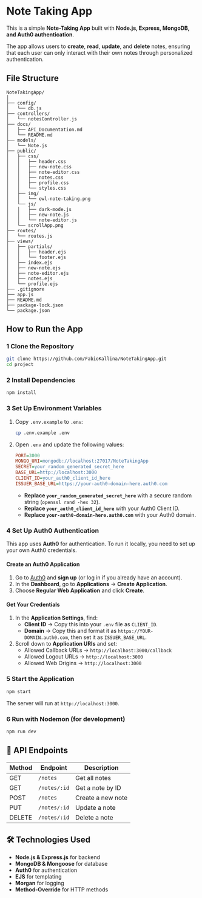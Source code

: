 
# Note Taking App

This is a simple **Note-Taking App** built with **Node.js, Express, MongoDB, and Auth0 authentication**.

The app allows users to **create**, **read**, **update**, and **delete** notes, ensuring that each user can only interact with their own notes through personalized authentication.

## File Structure
```
NoteTakingApp/
│
├── config/
│   └── db.js
├── controllers/
│   └── notesController.js
├── docs/
│   ├── API_Documentation.md
│   └── README.md
├── models/
│   └── Note.js
├── public/
│   ├── css/
│   │   ├── header.css
│   │   ├── new-note.css
│   │   ├── note-editor.css
│   │   ├── notes.css
│   │   ├── profile.css
│   │   └── styles.css  
│   ├── img/
│   │   └── owl-note-taking.png
│   └── js/
│   │   ├── dark-mode.js
│   │   ├── new-note.js
│   │   └── note-editor.js
│   └── scrollApp.png
├── routes/
│   └── routes.js
├── views/
│   ├── partials/
│   │   ├── header.ejs
│   │   └── footer.ejs 
│   ├── index.ejs
│   ├── new-note.ejs
│   ├── note-editor.ejs
│   ├── notes.ejs
│   └── profile.ejs 
├── .gitignore
├── app.js
├── README.md
├── package-lock.json
└── package.json
```

## How to Run the App

### **1 Clone the Repository**
```sh
git clone https://github.com/FabioKallina/NoteTakingApp.git
cd project
```

### **2 Install Dependencies**
```sh
npm install
```

### **3 Set Up Environment Variables**
1. Copy `.env.example` to `.env`:
   ```sh
   cp .env.example .env
   ```
2. Open `.env` and update the following values:
   ```ini
   PORT=3000
   MONGO_URI=mongodb://localhost:27017/NoteTakingApp
   SECRET=your_random_generated_secret_here
   BASE_URL=http://localhost:3000
   CLIENT_ID=your_auth0_client_id_here
   ISSUER_BASE_URL=https://your-auth0-domain-here.auth0.com
   ```
   - **Replace `your_random_generated_secret_here`** with a secure random string (`openssl rand -hex 32`).
   - **Replace `your_auth0_client_id_here`** with your Auth0 Client ID.
   - **Replace `your-auth0-domain-here.auth0.com`** with your Auth0 domain.

### **4 Set Up Auth0 Authentication**
This app uses **Auth0** for authentication. To run it locally, you need to set up your own Auth0 credentials.

#### **Create an Auth0 Application**
1. Go to [Auth0](https://auth0.com/) and **sign up** (or log in if you already have an account).
2. In the **Dashboard**, go to **Applications** → **Create Application**.
3. Choose **Regular Web Application** and click **Create**.

#### **Get Your Credentials**
1. In the **Application Settings**, find:
   - **Client ID** → Copy this into your `.env` file as `CLIENT_ID`.
   - **Domain** → Copy this and format it as `https://YOUR-DOMAIN.auth0.com`, then set it as `ISSUER_BASE_URL`.
2. Scroll down to **Application URIs** and set:
   - Allowed Callback URLs → `http://localhost:3000/callback`
   - Allowed Logout URLs → `http://localhost:3000`
   - Allowed Web Origins → `http://localhost:3000`

### **5 Start the Application**
```sh
npm start
```
The server will run at `http://localhost:3000`.

### **6 Run with Nodemon (for development)**
```sh
npm run dev
```

## 📜 API Endpoints
| Method | Endpoint         | Description                  |
|--------|-----------------|------------------------------|
| GET    | `/notes`        | Get all notes               |
| GET    | `/notes/:id`    | Get a note by ID            |
| POST   | `/notes`        | Create a new note           |
| PUT    | `/notes/:id`    | Update a note               |
| DELETE | `/notes/:id`    | Delete a note               |

## 🛠 Technologies Used
- **Node.js & Express.js** for backend
- **MongoDB & Mongoose** for database
- **Auth0** for authentication
- **EJS** for templating
- **Morgan** for logging
- **Method-Override** for HTTP methods